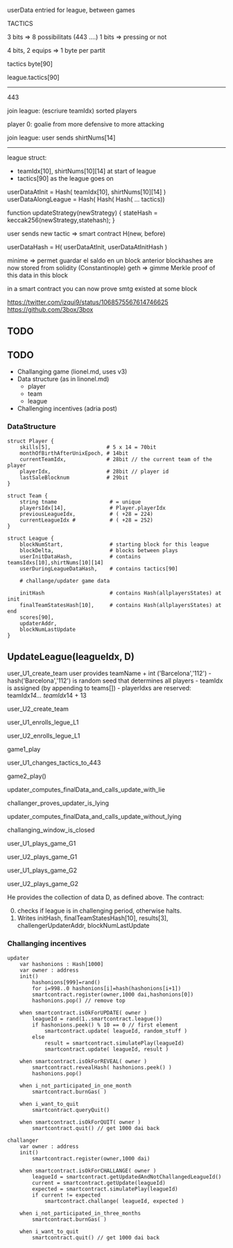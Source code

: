 
userData entried for league, between games

TACTICS

3 bits => 8 possibilitats (443 ....) 
1 bits => pressing or not

4 bits, 2 equips => 1 byte per partit

tactics byte[90]


league.tactics[90]

-------------------

443

join league: (escriure teamIdx) sorted players

player 0: goalie
from more defensive to more attacking

join league: user sends shirtNums[14]

--------------------

league struct:

- teamIdx[10], shirtNums[10][14]  at start of league
- tactics[90] as the league goes on

userDataAtInit = Hash(  teamIdx[10], shirtNums[10][14]  )
userDataAlongLeague = Hash( Hash( Hash( ... tactics))

function updateStrategy(newStrategy) {
    stateHash = keccak256(newStrategy,statehash);
}



user sends new tactic => smart contract H(new, before)

userDataHash = H( userDataAtInit, userDataAtInitHash )


minime => permet guardar el saldo en un block anterior
blockhashes are now stored from solidity (Constantinople) 
geth => gimme Merkle proof of this data in this block

in a smart contract you can now prove smtg existed at some block


https://twitter.com/izqui9/status/1068575567614746625
https://github.com/3box/3box

## TODO




## TODO

- Challanging game       (lionel.md, uses v3)
- Data structure (as in linonel.md)
    - player
    - team
    - league
- Challenging incentives (adria post)

### DataStructure 

```
struct Player {
    skills[5],                  # 5 x 14 = 70bit
    monthOfBirthAfterUnixEpoch, # 14bit
    currentTeamIdx,             # 28bit // the current team of the player
    playerIdx,                  # 28bit // player id
    lastSaleBlocknum            # 29bit
}

struct Team {
    string tname                 # = unique
    playersIdx[14],              # Player.playerIdx
    previousLeagueIdx,           # ( +28 = 224)
    currentLeagueIdx #           # ( +28 = 252)
}

struct League {
    blockNumStart,               # starting block for this league
    blockDelta,                  # blocks between plays
    userInitDataHash,            # contains teamsIdxs[10],shirtNums[10][14] 
    userDuringLeagueDataHash,    # contains tactics[90]
    
    # challange/updater game data
    
    initHash                     # contains Hash(allplayersStates) at init
    finalTeamStatesHash[10],     # contains Hash(allplayersStates) at end
    scores[90],
    updaterAddr,
    blockNumLastUpdate
}
```




## UpdateLeague(leagueIdx, D)

user_U1_create_team
    user provides teamName + int ('Barcelona','112')
            - hash('Barcelona','112') is random seed that determines all players
            - teamIdx is assigned (by appending to teams[])
            - playerIdxs are reserved: teamIdx*14... teamIdx*14 + 13
    
    
user_U2_create_team

user_U1_enrolls_legue_L1

user_U2_enrolls_legue_L1

game1_play

user_U1_changes_tactics_to_443

game2_play()

updater_computes_finalData_and_calls_update_with_lie

challanger_proves_updater_is_lying

updater_computes_finalData_and_calls_update_without_lying

challanging_window_is_closed




user_U1_plays_game_G1

user_U2_plays_game_G1

user_U1_plays_game_G2

user_U2_plays_game_G2




He provides the collection of data D, as defined above. The contract:

0. checks if league is in challenging period, otherwise halts.
1. Writes initHash, finalTeamStatesHash[10], results[3], challengerUpdaterAddr, blockNumLastUpdate



### Challanging incentives

```
updater
    var hashonions : Hash[1000]
    var owner : address
    init()
        hashonions[999]=rand()
        for i=998..0 hashonions[i]=hash(hashonions[i+1])
        smartcontract.register(owner,1000 dai,hashonions[0])
        hashonions.pop() // remove top
        
    when smartcontract.isOkForUPDATE( owner )
        leagueId = rand(1..smartcontract.league())
        if hashonions.peek() % 10 == 0 // first element
            smartcontract.update( leagueId, random_stuff )
        else    
            result = smartcontract.simulatePlay(leagueId)
            smartcontract.update( leagueId, result )
            
    when smartcontract.isOkForREVEAL( owner )
        smartcontract.revealHash( hashonions.peek() )
        hashonions.pop()
    
    when i_not_participated_in_one_month
        smartcontract.burnGas( )
        
    when i_want_to_quit
        smartcontract.queryQuit()
        
    when smartcontract.isOkForQUIT( owner ) 
        smartcontract.quit() // get 1000 dai back
             
challanger
    var owner : address
    init()
        smartcontract.register(owner,1000 dai)
   
    when smartcontract.isOkForCHALLANGE( owner )
        leagueId = smartcontract.getUpdatedAndNotChallangedLeagueId()
        current = smartcontract.getUpdate(leagueId)
        expected = smartcontract.simulatePlay(leagueId)
        if current != expected
            smartcontract.challange( leagueId, expected )
        
    when i_not_participated_in_three_months
        smartcontract.burnGas( )
                
    when i_want_to_quit
        smartcontract.quit() // get 1000 dai back
```






























